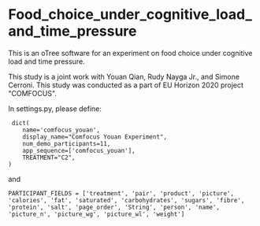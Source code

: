 # Food_choice_under_cognitive_load_and_time_pressure
 This is an oTree software for an experiment on food choice under cognitive load and time pressure.
 
 This study is a joint work with Youan Qian, Rudy Nayga Jr., and Simone Cerroni. This study was conducted as a part of EU Horizon 2020 project "COMFOCUS".
 
 In settings.py, please define:
 
     dict(
        name='comfocus_youan',
        display_name="Comfocus Youan Experiment",
        num_demo_participants=11,
        app_sequence=['comfocus_youan'],
        TREATMENT="C2",
    )
    
and 

    PARTICIPANT_FIELDS = ['treatment', 'pair', 'product', 'picture', 'calories', 'fat', 'saturated', 'carbohydrates', 'sugars', 'fibre', 'protein', 'salt', 'page_order', 'String', 'person', 'name', 'picture_n', 'picture_wg', 'picture_wl', 'weight']
